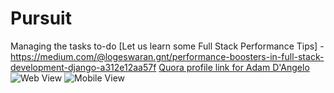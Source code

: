 # Pursuit
Managing the tasks to-do
[Let us learn some Full Stack Performance Tips] - https://medium.com/@logeswaran.gnt/performance-boosters-in-full-stack-development-django-a312e12aa57f
<a href="http://www.quora.com/Adam-DAngelo">Quora profile link for Adam D'Angelo</a>
![Web View](https://github.com/Logeswaran-gnt/Pursuit/blob/master/Others/pursuit_webView.png)
![Mobile View](https://github.com/Logeswaran-gnt/Pursuit/blob/master/Others/pursuit_mobileView.png)
